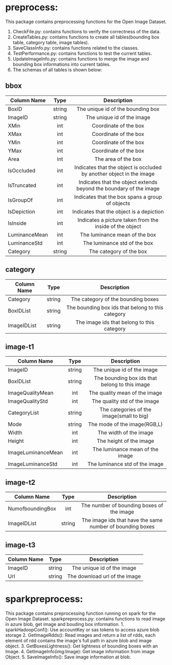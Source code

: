 # preprocess: 

This package contains preprocessing functions for the Open Image Dataset.
1.	CheckFile.py: contains functions to verify the correctness of the data.
2.	CreateTables.py: contains functions to create all tables(bounding box table, category table, image tables).
3.	SaveClassInfo.py: contains functions related to the classes.
4.	TestPerformance.py: contains functions to test the current tables.
5.	UpdateImageInfo.py: contains functions to merge the image and bounding box informations into current tables.
6.	The schemas of all tables is shown below:

## bbox

|Column Name|Type|Description|
|----|:------:|:------:|
|     BoxID     | string |                  The unique id of the bounding box                   |
|    ImageID    | string |                      The unique id of the image                      |
|      XMin     |  int   |                        Coordinate of the box                         |
|      XMax     |  int   |                        Coordinate of the box                         |
|      YMin     |  int   |                        Coordinate of the box                         |
|      YMax     |  int   |                        Coordinate of the box                         |
|      Area     |  int   |                         The area of the box                          |
|   IsOccluded  |  int   | Indicates that the object is occluded by another object in the image |
|  IsTruncated  |  int   |  Indicates that the object extends beyond the boundary of the image  |
|   IsGroupOf   |  int   |           Indicates that the box spans a group of objects            |
|  IsDepiction  |  int   |               Indicates that the object is a depiction               |
|    IsInside   |  int   |       Indicates a picture taken from the inside of the object        |
| LuminanceMean |  int   |                    The luminance mean of the box                     |
|  LuminanceStd |  int   |                     The luminance std of the box                     |
|    Category   | string |                       The category of the box                        |

## category

|Column Name|Type|Description|
|----|:------:|:------:|
|   Category  | string |         The category of the bounding boxes        |
|  BoxIDList  | string | The bounding box ids that belong to this category |
| ImageIDList | string |     The image ids that belong to this category    |

## image-t1

|Column Name|Type|Description|
|----|:------:|:------:|
|      ImageID       | string |           The unique id of the image           |
|     BoxIDList      | string | The bounding box ids that belong to this image |
|  ImageQualityMean  |  int   |         The quality mean of the image          |
|  ImageQualityStd   |  int   |          The quality std of the image          |
|    CategoryList    | string |   The categories of the image(small to big)    |
|        Mode        | string |          The mode of the image(RGB,L)          |
|       Width        |  int   |             The width of the image             |
|       Height       |  int   |            The height of the image             |
| ImageLuminanceMean |  int   |        The luminance mean of the image         |
| ImageLuminanceStd  |  int   |         The luminance std of the image         |

## image-t2

|Column Name|Type|Description|
|----|:------:|:------:|
| NumofboundingBox |  int   |         The number of bounding boxes of the image         |
|   ImageIDList    | string | The image ids that have the same number of bounding boxes |

## image-t3

|Column Name|Type|Description|
|----|:------:|:------:|
|   ImageID   | string |   The unique id of the image  |
|     Url     | string | The download url of the image |


# sparkpreprocess: 
This package contains preprocessing function running on spark for the Open Image Dataset.
sparkpreprocess.py: contains functions to read image in azure blob, get image and bouding box information.
    1. sparkHadoopConf(): Use accountKey or sas tokens to access azure blob storage
    2. GetImageRdds(): Read images and return a list of rdds, each element of rdd contains the image's full path in azure blob and image object.
    3. GetBoxesLightness(): Get lightness of bounding boxes with an Image.
    4. GetImageInfo(img:Image): Get image information from image Object.
    5. SaveImageInfo(): Save image information at blob.
